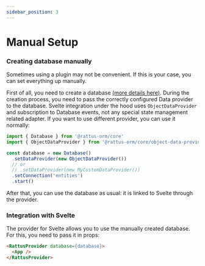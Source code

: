 ```yaml
---
sidebar_position: 3
---
```


# Manual Setup

### Creating database manually
Sometimes using a plugin may not be convenient. If this is your case, you can
set everything up manually.

First of all, you need to create a database [(more details here)](/docs/docs-core/database).
During the creation process, you need to pass the correctly configured Data provider to the database.
Svelte integration under the hood uses `ObjectDataProvider` and subscription to
Database events, not any special state management related adapter. If you want
to use different provider, you can use it normally:

```typescript
import { Database } from '@rattus-orm/core'
import { ObjectDataProvider } from '@rattus-orm/core/object-data-provider'

const database = new Database()
  .setDataProvider(new ObjectDataProvider())
  // or
  // .setDataProvider(new MyCustomDataProvider())
  .setConnection('entities')
  .start()
```

After that, you can use the database as usual: it is linked to Svelte
through the provider.

### Integration with Svelte
The provider for Svelte allows you to use the manually created database. For this, you need to pass it in props:

```html title="App.svelte"
<RattusProvider database={database}>
  <App />
</RattusProvider>
```
